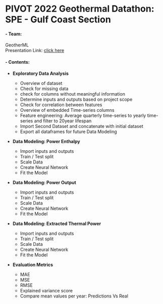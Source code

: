 # PIVOT 2022 Geothermal Datathon: SPE - Gulf Coast Section


#### - Team: 
GeotherML    
Presentation Link: [click here](https://www.youtube.com/watch?v=y8h9uC1_XEg&list=PLS5boi0GYiHh5MryabmKbmhMdtkFYzvDw&index=6)

    
  
#### - Contents:


   - **Exploratory Data Analysis**
        - Overview of dataset
        - Check for missing data
        - check for columns without meaningful information
        - Determine inputs and outputs based on project scope
        - Check for correlation between features
        - Overview of embedded Time-series columns
        - Feature engineering: Average quarterly time-series to yearly time-series and filter to 20year lifespan
        - Import Second Dataset and concatenate with initial dataset
        - Export all dataframes for future Data Modeling
        
   - **Data Modeling: Power Enthalpy**
       - Import inputs and outputs
       - Train / Test split
       - Scale Data
       - Create Neural Network
       - Fit the Model
       
       
   - **Data Modeling: Power Output**
       - Import inputs and outputs
       - Train / Test split
       - Scale Data
       - Create Neural Network
       - Fit the Model
       
       
   - **Data Modeling: Extracted Thermal Power**
       - Import inputs and outputs
       - Train / Test split
       - Scale Data
       - Create Neural Network
       - Fit the Model
       

   - **Evaluation Metrics**
       - MAE
       - MSE
       - RMSE
       - Explained variance score
       - Compare mean values per year: Predictions Vs Real
